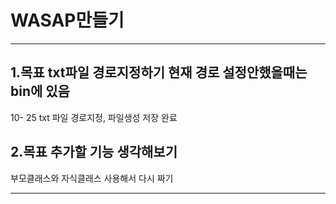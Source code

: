 # WASAP만들기

---
1.목표 txt파일 경로지정하기 현재 경로 설정안했을때는 bin에 있음
---
10- 25 txt 파일 경로지정, 파일생성 저장 완료

2.목표 추가할 기능 생각해보기
---
부모클래스와 자식클래스 사용해서 다시 짜기

----
